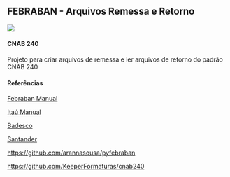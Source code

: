 ## FEBRABAN - Arquivos Remessa e Retorno ##

![](https://img.shields.io/badge/Python-3.7-blue.svg)


#### CNAB 240 ####

Projeto para criar arquivos de remessa e ler arquivos de retorno do padrão CNAB 240

#### Referências ####

[Febraban Manual](https://cmsportal.febraban.org.br/Arquivos/documentos/PDF/Layout%20padrao%20CNAB240%20%20V%2010%2006%20-%2016_03_20.pdf)

[Itaú Manual](https://download.itau.com.br/bankline/SISPAG_CNAB.pd)

[Badesco](https://banco.bradesco/assets/pessoajuridica/pdf/4008-523-0687-layout-multipag.pdf)

[Santander](https://cms.santander.com.br/sites/WPS/documentos/arq-layout-de-arquivos-2/17-10-26_172236_149-382-cobranca+layout+cnab+240+febraban+puro+versao+setembro+2017.pdf)

https://github.com/arannasousa/pyfebraban

https://github.com/KeeperFormaturas/cnab240


